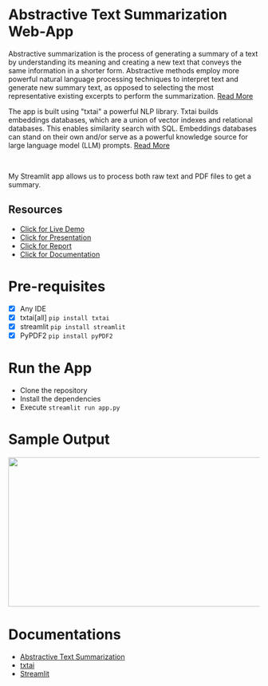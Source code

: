 # Abstractive Text Summarization Web-App

Abstractive summarization is the process of generating a summary of a text by understanding its meaning and creating a new text that conveys the same information in a shorter form. Abstractive methods employ more powerful natural language processing techniques to interpret text and generate new summary text, as opposed to selecting the most representative existing excerpts to perform the summarization. 
<a href="#Documentations">Read More</a>

The app is built using "txtai" a powerful NLP library. Txtai builds embeddings databases, which are a union of vector indexes and relational databases. This enables similarity search with SQL. Embeddings databases can stand on their own and/or serve as a powerful knowledge source for large language model (LLM) prompts. 
<a href="#Documentations">Read More</a>

<br>

My Streamlit app allows us to process both raw text and PDF files to get a summary.

## Resources
- <a href="https://thecleveridiott-stapp-app-utibyo.streamlit.app/">Click for Live Demo</a>
- <a href="https://www.canva.com/design/DAFiomy01y0/c-0xFFUA2sYer-fgyocu9g/view">Click for Presentation</a>
- <a href="https://docs.google.com/document/d/e/2PACX-1vTgO9wEUmqSdmXcBcbyKYn4YVzIQCkFs4b70-UOyGovAlIV3uOCdn35srmU-fid2ehFiNssfnLrJ317/pub">Click for Report</a>
- <a href="#Documentations">Click for Documentation</a>


# Pre-requisites
* [x] Any IDE
* [x] txtai[all] `pip install txtai`
* [x] streamlit `pip install streamlit`
* [x] PyPDF2 `pip install pyPDF2`

# Run the App
- Clone the repository 
- Install the dependencies
- Execute `streamlit run app.py`

# Sample Output
<img src="https://github.com/TheCleverIdiott/summarizer/blob/main/sample_output.png" width="600" height="300">

# Documentations

* <a href="https://www.researchgate.net/profile/N-Moratanch/publication/305912913_A_survey_on_abstractive_text_summarization/links/5a0170faa6fdcc82a3185136/A-survey-on-abstractive-text-summarization.pdf">Abstractive Text Summarization</a>
* <a href="https://neuml.github.io/txtai/">txtai</a>
* <a href="https://docs.streamlit.io/">Streamlit</a>

